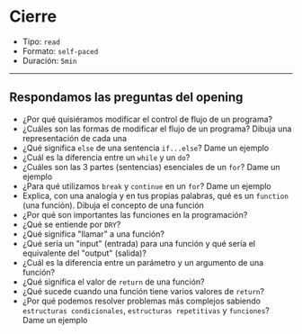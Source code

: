 # Cierre

- Tipo: `read`
- Formato: `self-paced`
- Duración: `5min`

***

## Respondamos las preguntas del opening

- ¿Por qué quisiéramos modificar el control de flujo de un programa?
- ¿Cuáles son las formas de modificar el flujo de un programa? Dibuja una
  representación de cada una
- ¿Qué significa `else` de una sentencia `if...else`? Dame un ejemplo
- ¿Cuál es la diferencia entre un `while` y un `do`?
- ¿Cuáles son las 3 partes (sentencias) esenciales de un `for`? Dame un ejemplo
- ¿Para qué utilizamos `break` y `continue` en un `for`? Dame un ejemplo
- Explica, con una analogía y en tus propias palabras, qué es un `function` (una
  función). Dibuja el concepto de una función
- ¿Por qué son importantes las funciones en la programación?
- ¿Qué se entiende por `DRY`?
- ¿Qué significa "llamar" a una función?
- ¿Qué sería un "input" (entrada) para una función y qué sería el equivalente
  del "output" (salida)?
- ¿Cuál es la diferencia entre un parámetro y un argumento de una función?
- ¿Qué significa el valor de `return` de una función?
- ¿Qué sucede cuando una función tiene varios valores de `return`?
- ¿Por qué podemos resolver problemas más complejos sabiendo
  `estructuras condicionales`,  `estructuras repetitivas` y `funciones`? Dame un
  ejemplo
